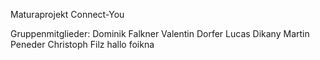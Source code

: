 Maturaprojekt Connect-You

Gruppenmitglieder:
	Dominik Falkner
	Valentin Dorfer
	Lucas Dikany
	Martin Peneder
	Christoph Filz
	hallo foikna
